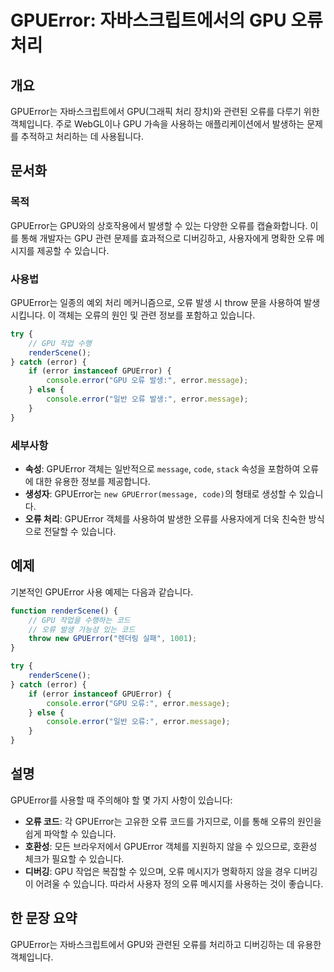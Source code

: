 <!--
Meta Description: # GPUError: 자바스크립트에서의 GPU 오류 처리 ## 개요 GPUError는 자바스크립트에서 GPU(그래픽 처리 장치)와 관련된 오류를 다루기 위한 객체입니다. 주로 WebGL이나 GPU 가속을 사용하는 애플리케이션에서 발생하는 문제를 추적하고 처리하는 데 사...
Meta Keywords: error, gpuerror, gpu, 있습니다, gpuerror는
-->

# GPUError: 자바스크립트에서의 GPU 오류 처리

## 개요
GPUError는 자바스크립트에서 GPU(그래픽 처리 장치)와 관련된 오류를 다루기 위한 객체입니다. 주로 WebGL이나 GPU 가속을 사용하는 애플리케이션에서 발생하는 문제를 추적하고 처리하는 데 사용됩니다.

## 문서화
### 목적
GPUError는 GPU와의 상호작용에서 발생할 수 있는 다양한 오류를 캡슐화합니다. 이를 통해 개발자는 GPU 관련 문제를 효과적으로 디버깅하고, 사용자에게 명확한 오류 메시지를 제공할 수 있습니다.

### 사용법
GPUError는 일종의 예외 처리 메커니즘으로, 오류 발생 시 throw 문을 사용하여 발생시킵니다. 이 객체는 오류의 원인 및 관련 정보를 포함하고 있습니다.

```javascript
try {
    // GPU 작업 수행
    renderScene();
} catch (error) {
    if (error instanceof GPUError) {
        console.error("GPU 오류 발생:", error.message);
    } else {
        console.error("일반 오류 발생:", error.message);
    }
}
```

### 세부사항
- **속성**: GPUError 객체는 일반적으로 `message`, `code`, `stack` 속성을 포함하여 오류에 대한 유용한 정보를 제공합니다.
- **생성자**: GPUError는 `new GPUError(message, code)`의 형태로 생성할 수 있습니다.
- **오류 처리**: GPUError 객체를 사용하여 발생한 오류를 사용자에게 더욱 친숙한 방식으로 전달할 수 있습니다.

## 예제
기본적인 GPUError 사용 예제는 다음과 같습니다.

```javascript
function renderScene() {
    // GPU 작업을 수행하는 코드
    // 오류 발생 가능성 있는 코드
    throw new GPUError("렌더링 실패", 1001);
}

try {
    renderScene();
} catch (error) {
    if (error instanceof GPUError) {
        console.error("GPU 오류:", error.message);
    } else {
        console.error("일반 오류:", error.message);
    }
}
```

## 설명
GPUError를 사용할 때 주의해야 할 몇 가지 사항이 있습니다:
- **오류 코드**: 각 GPUError는 고유한 오류 코드를 가지므로, 이를 통해 오류의 원인을 쉽게 파악할 수 있습니다.
- **호환성**: 모든 브라우저에서 GPUError 객체를 지원하지 않을 수 있으므로, 호환성 체크가 필요할 수 있습니다.
- **디버깅**: GPU 작업은 복잡할 수 있으며, 오류 메시지가 명확하지 않을 경우 디버깅이 어려울 수 있습니다. 따라서 사용자 정의 오류 메시지를 사용하는 것이 좋습니다.

## 한 문장 요약
GPUError는 자바스크립트에서 GPU와 관련된 오류를 처리하고 디버깅하는 데 유용한 객체입니다.